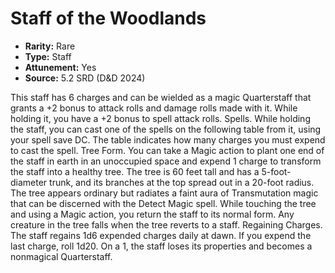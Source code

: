 # Staff of the Woodlands

- **Rarity:** Rare
- **Type:** Staff
- **Attunement:** Yes
- **Source:** 5.2 SRD (D&D 2024)

This staff has 6 charges and can be wielded as a magic Quarterstaff that grants a +2 bonus to attack rolls and damage rolls made with it. While holding it, you have a +2 bonus to spell attack rolls. Spells. While holding the staff, you can cast one of the spells on the following table from it, using your spell save DC. The table indicates how many charges you must expend to cast the spell. Tree Form. You can take a Magic action to plant one end of the staff in earth in an unoccupied space and expend 1 charge to transform the staff into a healthy tree. The tree is 60 feet tall and has a 5-foot-diameter trunk, and its branches at the top spread out in a 20-foot radius. The tree appears ordinary but radiates a faint aura of Transmutation magic that can be discerned with the Detect Magic spell. While touching the tree and using a Magic action, you return the staff to its normal form. Any creature in the tree falls when the tree reverts to a staff. Regaining Charges. The staff regains 1d6 expended charges daily at dawn. If you expend the last charge, roll 1d20. On a 1, the staff loses its properties and becomes a nonmagical Quarterstaff.
